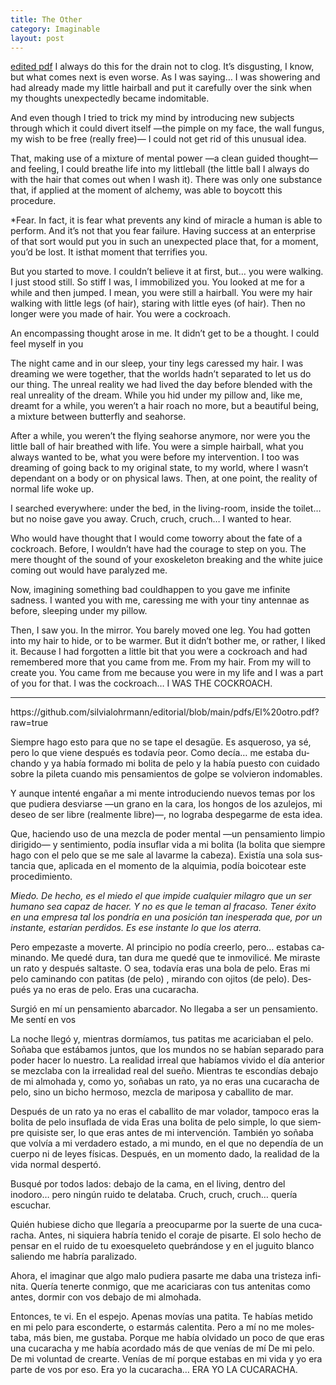 ```yaml
---
title: The Other
category: Imaginable
layout: post
---
```


[edited pdf](https://github.com/silvialohrmann/editorial/blob/main/pdfs/The%20Other.pdf?raw=true)
<span class="first-sentence">I always</span> do this for the drain not to clog. It’s disgusting, I know, but what comes next is even worse.  As I was saying… I was showering and had already made my little hairball and put it carefully over the sink when my thoughts unexpectedly became indomitable.

And even though I tried to trick my mind by introducing new subjects through which it could divert itself —the pimple on my face, the wall fungus, my wish to be free (really free)— I could not get rid of this unusual idea.

That, making use of a mixture of mental power —a clean guided thought— and feeling, I could breathe life into my littleball (the little ball  I always do with the hair that comes out when I wash it). There was only one substance that, if applied at the moment of alchemy, was able to boycott this procedure.

*Fear. In fact, it is fear what prevents any kind of miracle a human is able to perform. And it’s not that you fear failure. Having success at an enterprise of that sort would put you in such an unexpected place that, for a moment, you’d be lost. It isthat moment that terrifies you.

But you started to move. I couldn’t believe it at first, but… you were walking. I just stood still. So stiff I was,  I immobilized you. You looked at me for a while and then jumped. I mean, you were still a hairball. You were my hair walking with little legs (of hair), staring with little eyes (of hair). Then no longer were you made of hair. You were a cockroach.

An encompassing thought arose in me. It didn’t get to be a thought. I could feel myself in you

The night came and in our sleep, your tiny legs caressed my hair. I was dreaming we were together, that the worlds hadn’t separated to let us do our thing. The unreal reality we had lived the day before blended with the real unreality of the dream. While you hid under my pillow and, like me, dreamt for a while, you weren’t a hair roach no more, but a beautiful being, a mixture between butterfly and seahorse.

After a while, you weren’t the flying seahorse anymore, nor were you the little ball of hair breathed with life. You were a simple hairball, what you always wanted to be, what you were before my intervention. I too was dreaming of going back to my original state, to my world, where I wasn’t dependant on a body or on physical laws. Then, at one point, the reality of normal life woke up.

I searched everywhere: under the bed, in the living-room, inside the toilet… but no noise gave you away. Cruch, cruch, cruch… I wanted to hear.

Who would have thought that I would come toworry about the fate of a cockroach. Before, I wouldn’t have had the courage to step on you. The mere thought of the sound of your exoskeleton breaking and the white juice coming out would have paralyzed me.

Now, imagining something bad couldhappen to you gave me infinite sadness. I wanted you with me, caressing me with your tiny antennae as before, sleeping under my pillow.

Then, I saw you. In the mirror. You barely moved  one leg. You had gotten into my hair to hide, or to be warmer. But it didn’t bother me, or rather, I liked it. Because I had forgotten a little bit that you were a cockroach and had remembered more that you came from me. From my hair. From my will to create you. You came from me because you were in my life and I was a part of you for that. I was  the cockroach… I WAS  THE COCKROACH. 

<hr class="column">
<div lang="es" class="spanish">
  https://github.com/silvialohrmann/editorial/blob/main/pdfs/El%20otro.pdf?raw=true
<p><span class="first-sentence">Siempre</span> hago esto para que no se tape el desagüe. Es asqueroso, ya sé, pero lo que  viene después es todavía peor. Como decía… me estaba duchando y ya había formado mi bolita de pelo y la había  puesto con cuidado sobre la pileta cuando mis pensamientos de golpe se volvieron  indomables.</p>

<p>Y aunque intenté engañar a mi mente introduciendo nuevos temas por los que pudiera desviarse —un grano en la cara, los hongos de los azulejos, mi deseo de ser libre (realmente libre)—, no lograba despegarme de esta idea.</p>

<p>Que, haciendo uso de una mezcla de poder mental —un pensamiento limpio dirigido— y sentimiento, podía insuflar vida a mi bolita (la bolita que siempre hago con el pelo que se me sale al lavarme la cabeza). Existía una sola sustancia que, aplicada en el momento de la alquimia, podía boicotear este procedimiento.</p>

<p><em>Miedo. De hecho, es el miedo el que impide cualquier milagro que un ser humano sea capaz de hacer. Y no es que le teman al fracaso. Tener éxito en una empresa tal los pondría en una posición tan inesperada que, por un instante, estarían perdidos. Es ese instante lo que los aterra.</em></p>

<p>Pero empezaste a moverte. Al principio no podía creerlo, pero… estabas caminando. Me quedé dura, tan dura me quedé que te inmovilicé. Me miraste un rato y después saltaste. O sea, todavía eras una bola de pelo. Eras mi pelo caminando con patitas (de pelo) , mirando con ojitos (de pelo). Después ya no eras de pelo. Eras una cucaracha.</p>

<p>Surgió en mí un pensamiento abarcador. No llegaba a ser un pensamiento. Me sentí en vos</p>

<p>La noche llegó y, mientras dormíamos, tus patitas me acariciaban el pelo. Soñaba que estábamos juntos, que los mundos no se habían separado para poder hacer lo nuestro. La realidad irreal que habíamos vivido el día anterior se mezclaba con la irrealidad real del sueño. Mientras te escondías debajo de mi almohada y, como yo, soñabas un rato, ya no eras una cucaracha de pelo, sino un bicho hermoso, mezcla de mariposa y caballito de mar.</p>

<p>Después de un rato ya no eras el caballito de mar volador, tampoco eras la bolita de pelo insuflada de vida Eras una bolita de pelo simple, lo que siempre quisiste ser, lo que eras antes de mi intervención. También yo soñaba que volvía a mi verdadero estado, a mi mundo, en el que no dependía de un cuerpo ni de leyes físicas. Después, en un momento dado, la realidad de la vida normal despertó.</p>

<p>Busqué por todos lados: debajo de la cama, en el living, dentro del inodoro… pero ningún ruido te delataba. Cruch, cruch, cruch… quería escuchar.</p>

<p>Quién hubiese dicho que llegaría a preocuparme por la suerte de una cucaracha. Antes,  ni siquiera habría tenido el coraje de pisarte. El solo hecho de pensar en el ruido de tu exoesqueleto quebrándose y en el juguito blanco saliendo me habría paralizado.</p>

<p>Ahora, el imaginar que algo malo pudiera pasarte me daba una tristeza infinita. Quería tenerte conmigo, que me acariciaras con tus antenitas como antes, dormir con vos debajo de mi almohada.</p>

<p>Entonces, te vi. En el espejo. Apenas movías una patita. Te habías metido en mi pelo para esconderte, o estarmás calentita. Pero a mí no me molestaba, más bien, me gustaba. Porque me había olvidado un poco de que eras una cucaracha y me había acordado más de que venías de mí De mi pelo. De mi voluntad de crearte. Venías de mí porque estabas en mi vida y yo era parte de vos por eso. Era yo la cucaracha… ERA YO LA CUCARACHA.</p>

